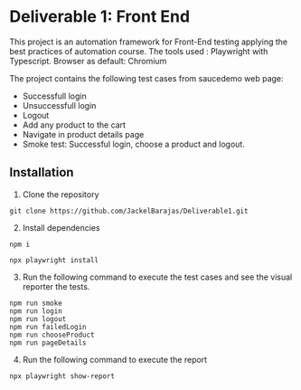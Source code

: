 # Deliverable 1: Front End

This project is an automation framework for Front-End testing applying the best practices of automation course.
The tools used : Playwright with Typescript.
Browser as default: Chromium

The project contains the following test cases from saucedemo web page:

- Successfull login
- Unsuccessfull login 
- Logout
- Add any product to the cart
- Navigate in product details page
- Smoke test: Successful login, choose a product and logout.

## Installation
 1. Clone the repository

 ```
 git clone https://github.com/JackelBarajas/Deliverable1.git
 ```

2. Install dependencies
```
npm i

npx playwright install
```
3. Run the following command to execute the test cases and see the visual reporter the tests.
```
npm run smoke
npm run login
npm run logout
npm run failedLogin
npm run chooseProduct
npm run pageDetails
```
4. Run the following command to execute the report
```
npx playwright show-report
```